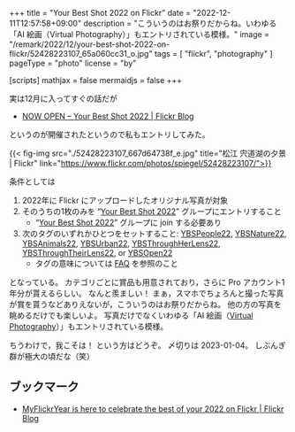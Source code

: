 +++
title = "Your Best Shot 2022 on Flickr"
date =  "2022-12-11T12:57:58+09:00"
description = "こういうのはお祭りだからね。いわゆる「AI 絵画（Virtual Photography）」もエントリされている模様。"
image = "/remark/2022/12/your-best-shot-2022-on-flickr/52428223107_65a060cc31_o.jpg"
tags = [ "flickr", "photography" ]
pageType = "photo"
license = "by"

[scripts]
  mathjax = false
  mermaidjs = false
+++

実は12月に入ってすぐの話だが

- [NOW OPEN – Your Best Shot 2022 | Flickr Blog](https://blog.flickr.net/en/2022/12/01/now-open-your-best-shot-2022/)

というのが開催されたというので私もエントリしてみた。

{{< fig-img src="./52428223107_667d64738f_e.jpg" title="松江 宍道湖の夕景 | Flickr" link="https://www.flickr.com/photos/spiegel/52428223107/">}}

条件としては

1. 2022年に Flickr にアップロードしたオリジナル写真が対象
2. そのうちの1枚のみを “[Your Best Shot 2022](https://www.flickr.com/groups/yourbestshot2022/ "Your Best Shot 2022 | Flickr")” グループにエントリすること
   - “[Your Best Shot 2022](https://www.flickr.com/groups/yourbestshot2022/ "Your Best Shot 2022 | Flickr")” グループに join する必要あり
3. 次のタグのいずれかひとつをセットすること: [YBSPeople22](https://www.flickr.com/photos/tags/YBSPeople22), [YBSNature22](https://www.flickr.com/photos/tags/YBSNature22), [YBSAnimals22](https://www.flickr.com/photos/tags/YBSAnimals22), [YBSUrban22](https://www.flickr.com/photos/tags/YBSUrban22), [YBSThroughHerLens22](https://www.flickr.com/photos/tags/YBSThroughHerLens22), [YBSThroughTheirLens22](https://www.flickr.com/photos/tags/YBSThroughTheirLens22), or [YBSOpen22](https://www.flickr.com/photos/tags/YBSOpen22)
   - タグの意味については [FAQ](https://www.flickr.com/groups/yourbestshot2022/discuss/72157721917662465/ "FAQs - Your Best Shot 2022 [English] | Your Best Shot 2022 | Flickr") を参照のこと

となっている。
カテゴリごとに賞品も用意されており，さらに Pro アカウント1年分が貰えるらしい。
なんと羨ましい！ まぁ，スマホでちょろんと撮った写真が賞を貰うなどありえないが，こういうのはお祭りだからね。
他の方の写真を眺めるだけでも楽しいよ。
写真だけでなくいわゆる「AI 絵画（[Virtual Photography](https://blog.flickr.net/en/2022/09/13/discover-virtual-photography-on-flickr/ "Discover Virtual Photography on Flickr | Flickr Blog")）」もエントリされている模様。

ちうわけで，我こそは！ という方はどうぞ。
〆切りは 2023-01-04。
しぶんぎ群が極大の頃だな（笑）

## ブックマーク

- [MyFlickrYear is here to celebrate the best of your 2022 on Flickr | Flickr Blog](https://blog.flickr.net/en/2023/02/13/myflickryear-is-here-to-celebrate-the-best-of-your-2022-on-flickr/)
